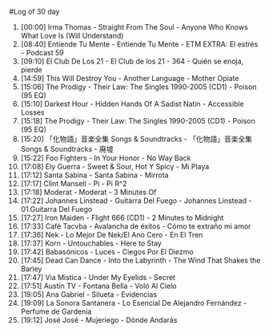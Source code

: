 #Log of 30 day

1. [00:00] Irma Thomas - Straight From The Soul - Anyone Who Knows What Love Is (Will Understand)
1. [08:40] Entiende Tu Mente - Entiende Tu Mente - ETM EXTRA: El estrés - Podcast 59
1. [09:10] El Club De Los 21 - El Club de los 21 - 364 - Quién se enoja, pierde
1. [14:59] This Will Destroy You - Another Language - Mother Opiate
1. [15:06] The Prodigy - Their Law: The Singles 1990-2005 (CD1) - Poison (95 EQ)
1. [15:10] Darkest Hour - Hidden Hands Of A Sadist Natin - Accessible Losses
1. [15:18] The Prodigy - Their Law: The Singles 1990-2005 (CD1) - Poison (95 EQ)
1. [15:20] 「化物語」音楽全集 Songs & Soundtracks - 「化物語」音楽全集 Songs & Soundtracks - 廃墟
1. [15:22] Foo Fighters - In Your Honor - No Way Back
1. [17:08] Ely Guerra - Sweet & Sour, Hot Y Spicy - Mi Playa
1. [17:12] Santa Sabina - Santa Sabina - Mirrota
1. [17:17] Clint Mansell - Pi - Pi R^2
1. [17:18] Moderat - Moderat - 3 Minutes Of
1. [17:22] Johannes Linstead - Guitarra Del Fuego - Johannes Linstead - 01.Guitarra Del Fuego
1. [17:27] Iron Maiden - Flight 666 (CD1) - 2 Minutes to Midnight
1. [17:33] Café Tacvba - Avalancha de éxitos - Cómo te extraño mi amor
1. [17:36] Nek - Lo Mejor De Nek/El Ano Cero - En El Tren
1. [17:37] Korn - Untouchables - Here to Stay
1. [17:42] Babasónicos - Luces - Ciegos Por El Diezmo
1. [17:45] Dead Can Dance - Into the Labyrinth - The Wind That Shakes the Barley
1. [17:47] Via Mistica - Under My Eyelids - Secret
1. [17:51] Austin TV - Fontana Bella - Voló Al Cielo
1. [19:05] Ana Gabriel - Silueta - Evidencias
1. [19:09] La Sonora Santanera - Lo Esencial De Alejandro Fernández - Perfume de Gardenia
1. [19:12] José José - Mujeriego - Dónde Andarás

